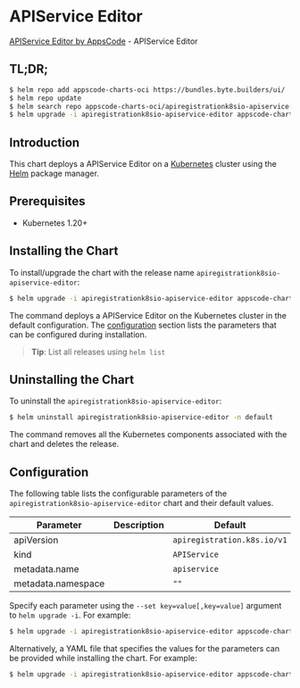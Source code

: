 # APIService Editor

[APIService Editor by AppsCode](https://appscode.com) - APIService Editor

## TL;DR;

```bash
$ helm repo add appscode-charts-oci https://bundles.byte.builders/ui/
$ helm repo update
$ helm search repo appscode-charts-oci/apiregistrationk8sio-apiservice-editor --version=v0.8.0
$ helm upgrade -i apiregistrationk8sio-apiservice-editor appscode-charts-oci/apiregistrationk8sio-apiservice-editor -n default --create-namespace --version=v0.8.0
```

## Introduction

This chart deploys a APIService Editor on a [Kubernetes](http://kubernetes.io) cluster using the [Helm](https://helm.sh) package manager.

## Prerequisites

- Kubernetes 1.20+

## Installing the Chart

To install/upgrade the chart with the release name `apiregistrationk8sio-apiservice-editor`:

```bash
$ helm upgrade -i apiregistrationk8sio-apiservice-editor appscode-charts-oci/apiregistrationk8sio-apiservice-editor -n default --create-namespace --version=v0.8.0
```

The command deploys a APIService Editor on the Kubernetes cluster in the default configuration. The [configuration](#configuration) section lists the parameters that can be configured during installation.

> **Tip**: List all releases using `helm list`

## Uninstalling the Chart

To uninstall the `apiregistrationk8sio-apiservice-editor`:

```bash
$ helm uninstall apiregistrationk8sio-apiservice-editor -n default
```

The command removes all the Kubernetes components associated with the chart and deletes the release.

## Configuration

The following table lists the configurable parameters of the `apiregistrationk8sio-apiservice-editor` chart and their default values.

|     Parameter      | Description |                Default                 |
|--------------------|-------------|----------------------------------------|
| apiVersion         |             | <code>apiregistration.k8s.io/v1</code> |
| kind               |             | <code>APIService</code>                |
| metadata.name      |             | <code>apiservice</code>                |
| metadata.namespace |             | <code>""</code>                        |


Specify each parameter using the `--set key=value[,key=value]` argument to `helm upgrade -i`. For example:

```bash
$ helm upgrade -i apiregistrationk8sio-apiservice-editor appscode-charts-oci/apiregistrationk8sio-apiservice-editor -n default --create-namespace --version=v0.8.0 --set apiVersion=apiregistration.k8s.io/v1
```

Alternatively, a YAML file that specifies the values for the parameters can be provided while
installing the chart. For example:

```bash
$ helm upgrade -i apiregistrationk8sio-apiservice-editor appscode-charts-oci/apiregistrationk8sio-apiservice-editor -n default --create-namespace --version=v0.8.0 --values values.yaml
```
